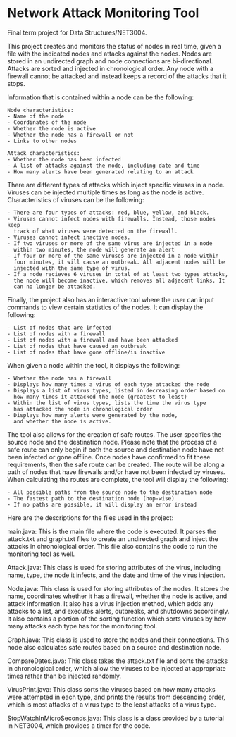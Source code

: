 # Network Attack Monitoring Tool
Final term project for Data Structures/NET3004.

This project creates and monitors the status of nodes in real time,
given a file with the indicated nodes and attacks against the nodes.
Nodes are stored in an undirected graph and node connections are bi-directional. 
Attacks are sorted and injected in chronological order. Any node with a firewall 
cannot be attacked and instead keeps a record of the attacks that it stops.

Information that is contained within a node can be the following:
    
    Node characteristics:
    - Name of the node
    - Coordinates of the node
    - Whether the node is active
    - Whether the node has a firewall or not
    - Links to other nodes

    Attack characteristics:
    - Whether the node has been infected
    - A list of attacks against the node, including date and time
    - How many alerts have been generated relating to an attack

There are different types of attacks which inject specific viruses in a node. 
Viruses can be injected multiple times as long as the node is active.
Characteristics of viruses can be the following:

    - There are four types of attacks: red, blue, yellow, and black.
    - Viruses cannot infect nodes with firewalls. Instead, those nodes keep
      track of what viruses were detected on the firewall.
    - Viruses cannot infect inactive nodes.
    - If two viruses or more of the same virus are injected in a node 
      within two minutes, the node will generate an alert
    - If four or more of the same viruses are injected in a node within
      four minutes, it will cause an outbreak. All adjacent nodes will be 
      injected with the same type of virus.
    - If a node recieves 6 viruses in total of at least two types attacks,
      the node will become inactive, which removes all adjacent links. It 
      can no longer be attacked.

Finally, the project also has an interactive tool where the user can input commands to
view certain statistics of the nodes. It can display the following:

    - List of nodes that are infected
	- List of nodes with a firewall
	- List of nodes with a firewall and have been attacked
	- List of nodes that have caused an outbreak
	- List of nodes that have gone offline/is inactive

When given a node within the tool, it displays the following:

    - Whether the node has a firewall
	- Displays how many times a virus of each type attacked the node
	- Displays a list of virus types, listed in decreasing order based on 
      how many times it attacked the node (greatest to least)
	- Within the list of virus types, lists the time the virus type 
      has attacked the node in chronological order
	- Displays how many alerts were generated by the node, 
      and whether the node is active.

The tool also allows for the creation of safe routes. The user specifies the source node and
the destination node. Please note that the process of a safe route can only begin if both
the source and destination node have not been infected or gone offline. Once nodes have confirmed
to fit these requirements, then the safe route can be created.
The route will be along a path of nodes that have firewalls and/or have not been infected by
viruses. When calculating the routes are complete, the tool will display the following:

    - All possible paths from the source node to the destination node
	- The fastest path to the destination node (hop-wise)
	- If no paths are possible, it will display an error instead

Here are the descriptions for the files used in the project:

main.java: This is the main file where the code is executed. It parses the attack.txt and
graph.txt files to create an undirected graph and inject the attacks in chronological order.
This file also contains the code to run the monitoring tool as well.

Attack.java: This class is used for storing attributes of the virus, including name, type,
the node it infects, and the date and time of the virus injection.

Node.java: This class is used for storing attributes of the nodes. It stores the name, coordinates
whether it has a firewall, whether the node is active, and attack information. It also has
a virus injection method, which adds any attacks to a list, and executes alerts, outbreaks,
and shutdowns accordingly. It also contains a portion of the sorting function which sorts
viruses by how many attacks each type has for the monitoring tool.

Graph.java: This class is used to store the nodes and their connections. This node also
calculates safe routes based on a source and destination node.

CompareDates.java: This class takes the attack.txt file and sorts the attacks in chronological
order, which allow the viruses to be injected at appropriate times rather than be injected
randomly.

VirusPrint.java: This class sorts the viruses based on how many attacks were attempted in
each type, and prints the results from descending order, which is most attacks of a virus type
to the least attacks of a virus type.

StopWatchInMicroSeconds.java: This class is a class provided by a tutorial in NET3004, which 
provides a timer for the code.